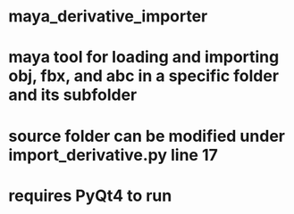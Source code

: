 # maya_derivative_importer

# maya tool for loading and importing obj, fbx, and abc in a specific folder and its subfolder
# source folder can be modified under import_derivative.py line 17 

# requires PyQt4 to run
